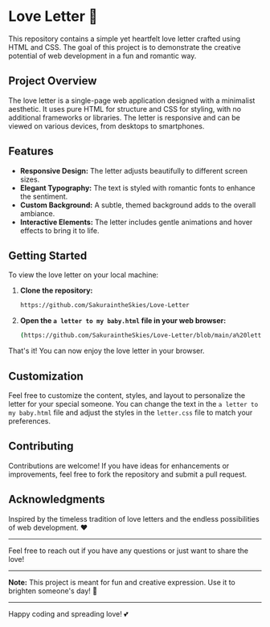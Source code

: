 # Love Letter 💌

This repository contains a simple yet heartfelt love letter crafted using HTML and CSS. The goal of this project is to demonstrate the creative potential of web development in a fun and romantic way.

## Project Overview

The love letter is a single-page web application designed with a minimalist aesthetic. It uses pure HTML for structure and CSS for styling, with no additional frameworks or libraries. The letter is responsive and can be viewed on various devices, from desktops to smartphones.

## Features

- **Responsive Design:** The letter adjusts beautifully to different screen sizes.
- **Elegant Typography:** The text is styled with romantic fonts to enhance the sentiment.
- **Custom Background:** A subtle, themed background adds to the overall ambiance.
- **Interactive Elements:** The letter includes gentle animations and hover effects to bring it to life.

## Getting Started

To view the love letter on your local machine:

1. **Clone the repository:**
   ```bash
   https://github.com/SakuraintheSkies/Love-Letter
   ```
2. **Open the `a letter to my baby.html` file in your web browser:**
   ```bash
   (https://github.com/SakuraintheSkies/Love-Letter/blob/main/a%20letter%20to%20my%20baby.html)
   ```

That's it! You can now enjoy the love letter in your browser.

## Customization

Feel free to customize the content, styles, and layout to personalize the letter for your special someone. You can change the text in the `a letter to my baby.html` file and adjust the styles in the `letter.css` file to match your preferences.

## Contributing

Contributions are welcome! If you have ideas for enhancements or improvements, feel free to fork the repository and submit a pull request.

## Acknowledgments

Inspired by the timeless tradition of love letters and the endless possibilities of web development. ❤️

---

Feel free to reach out if you have any questions or just want to share the love!

---

**Note:** This project is meant for fun and creative expression. Use it to brighten someone's day! 🌹

---

Happy coding and spreading love! 💕
